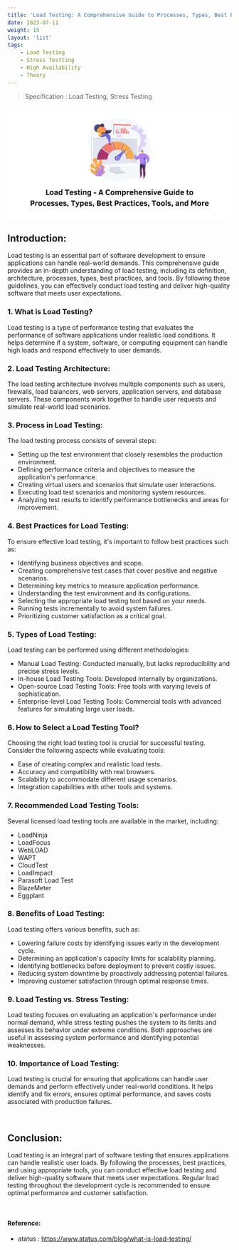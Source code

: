 ```yaml
---
title: 'Load Testing: A Comprehensive Guide to Processes, Types, Best Practices, Tools, and More'
date: 2023-07-11
weight: 15
layout: 'list'
tags:
    - Load Testing
    - Stress Testting
    - High Availability
    - Theory
---
```

> Specification : Load Testing, Stress Testing

![lt-theory](./images/lt.png)

## Introduction:
Load testing is an essential part of software development to ensure applications can handle real-world demands. This comprehensive guide provides an in-depth understanding of load testing, including its definition, architecture, processes, types, best practices, and tools. By following these guidelines, you can effectively conduct load testing and deliver high-quality software that meets user expectations.

### 1. What is Load Testing?
Load testing is a type of performance testing that evaluates the performance of software applications under realistic load conditions. It helps determine if a system, software, or computing equipment can handle high loads and respond effectively to user demands.

### 2. Load Testing Architecture:
The load testing architecture involves multiple components such as users, firewalls, load balancers, web servers, application servers, and database servers. These components work together to handle user requests and simulate real-world load scenarios.

### 3. Process in Load Testing:
The load testing process consists of several steps:
- Setting up the test environment that closely resembles the production environment.
- Defining performance criteria and objectives to measure the application's performance.
- Creating virtual users and scenarios that simulate user interactions.
- Executing load test scenarios and monitoring system resources.
- Analyzing test results to identify performance bottlenecks and areas for improvement.

### 4. Best Practices for Load Testing:
To ensure effective load testing, it's important to follow best practices such as:
- Identifying business objectives and scope.
- Creating comprehensive test cases that cover positive and negative scenarios.
- Determining key metrics to measure application performance.
- Understanding the test environment and its configurations.
- Selecting the appropriate load testing tool based on your needs.
- Running tests incrementally to avoid system failures.
- Prioritizing customer satisfaction as a critical goal.

### 5. Types of Load Testing:
Load testing can be performed using different methodologies:
- Manual Load Testing: Conducted manually, but lacks reproducibility and precise stress levels.
- In-house Load Testing Tools: Developed internally by organizations.
- Open-source Load Testing Tools: Free tools with varying levels of sophistication.
- Enterprise-level Load Testing Tools: Commercial tools with advanced features for simulating large user loads.

### 6. How to Select a Load Testing Tool?
Choosing the right load testing tool is crucial for successful testing. Consider the following aspects while evaluating tools:
- Ease of creating complex and realistic load tests.
- Accuracy and compatibility with real browsers.
- Scalability to accommodate different usage scenarios.
- Integration capabilities with other tools and systems.

### 7. Recommended Load Testing Tools:
Several licensed load testing tools are available in the market, including:
- LoadNinja
- LoadFocus
- WebLOAD
- WAPT
- CloudTest
- LoadImpact
- Parasoft Load Test
- BlazeMeter
- Eggplant

### 8. Benefits of Load Testing:
Load testing offers various benefits, such as:
- Lowering failure costs by identifying issues early in the development cycle.
- Determining an application's capacity limits for scalability planning.
- Identifying bottlenecks before deployment to prevent costly issues.
- Reducing system downtime by proactively addressing potential failures.
- Improving customer satisfaction through optimal response times.

### 9. Load Testing vs. Stress Testing:
Load testing focuses on evaluating an application's performance under normal demand, while stress testing pushes the system to its limits and assesses its behavior under extreme conditions. Both approaches are useful in assessing system performance and identifying potential weaknesses.

### 10. Importance of Load Testing:
Load testing is crucial for ensuring that applications can handle user demands and perform effectively under real-world conditions. It helps identify and fix errors, ensures optimal performance, and saves costs associated with production failures.

&nbsp;

## Conclusion:
Load testing is an integral part of software testing that ensures applications can handle realistic user loads. By following the processes, best practices, and using appropriate tools, you can conduct effective load testing and deliver high-quality software that meets user expectations. Regular load testing throughout the development cycle is recommended to ensure optimal performance and customer satisfaction.

&nbsp;
#### Reference:
- atatus : https://www.atatus.com/blog/what-is-load-testing/
